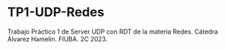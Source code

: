 # TP1-UDP-Redes
Trabajo Práctico 1 de Server UDP con RDT de la materia Redes. Cátedra Álvarez Hamelin. FIUBA. 2C 2023.
